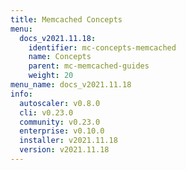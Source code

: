 ```yaml
---
title: Memcached Concepts
menu:
  docs_v2021.11.18:
    identifier: mc-concepts-memcached
    name: Concepts
    parent: mc-memcached-guides
    weight: 20
menu_name: docs_v2021.11.18
info:
  autoscaler: v0.8.0
  cli: v0.23.0
  community: v0.23.0
  enterprise: v0.10.0
  installer: v2021.11.18
  version: v2021.11.18
---
```


